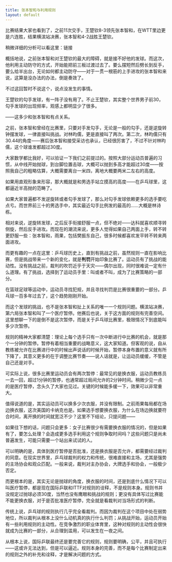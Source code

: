 ```yaml
---
title: 张本智和与利用规则
layout: default
---
```


比赛结果大家也看到了，之前11次交手，王楚钦8-3领先张本智和，在WTT里边更是六连胜，结果横滨站决赛，张本智和4-2战胜王楚钦。

稍微详细的分析可以看这里：链接

概括地说，之前张本智和对王楚钦的最大的障碍，就是接不好他的发球。而这次，他利用主动防守的方式，开始能把前三板过渡过去了。要么摆短然后劈长到反手，要么给半出台，无论如何都主动防守——对于一贯一根筋的上手进攻的张本智和来说，这算是没办法的办法，倒是奏效了。

不过这回暂时不说这个，说点没发生的事情。

王楚钦的勾手发球，有一阵子没有用了。不止王楚钦，其实整个世界男子前30，勾手发球的出现频率，观感上都明显少了很多。

——这多少和张本智和有点关系。

之前，张本智和曾经在比赛里，只要对手发勾手，无论是一般的勾手，还是逆旋转钟摆发球，一律直接叫挑战。对林昀儒，更是直接叫了两次。第二次，林昀儒只有30.44的角度——赛后张本智和接受采访也承认，已经很厉害了，不过不针对林昀儒，这个球谁发都超过30度。

大家数学都比我好，可以验证一下我们之前提过的。按照大部分运动员普遍的习惯，从中线开始抛球，到台脚位置击球，大概可以抛到多高才能超过30度——按照我自己的粗略估算，大概需要离台一米四，离地大概要两米二左右的高度。

如果用直观形象来形容，那大概就是和男选手站立摸高的高度——在乒乓球里，这都逼近半高抛的范畴了。

如果大家普遍都不发逆旋转或者勾手发球了，那么对勾手发球依赖更多的选手要吃点亏。而世界前三十的男选手中，其实最近勾手比例发的最高的……大概是林诗栋。

相对来说，逆旋转发球，之后反手衔接舒服一点，但不绝对——达科就喜欢顺寻转侧旋，然后反手进攻。而现在的潮流来说，更多人觉得如果自己两面上手，转不转更舒服一些：张本智和，雨果，包括樊振东自己，很多时候都喜欢发平转不转来两面进攻。

而更有趣的一点在这里：乒乓球历史上，直到有挑战之前，虽然规则一直在影响比赛，但是挑战带来一个新的变化，就是**判罚**开始印象比赛了。运动员有了挑战的能动性。没有挑战之前，裁判的吹罚近乎于天灾——偶尔出现，同时很难说一定有什么道理。有了挑战，选择到了运动员手里：叫或者不叫，成为了比赛策略的一部分。

在篮球足球等运动中，运动员寻找犯规，并且寻找判罚是比赛很重要的一部分。乒乓球一百多年过去了，这个趋势刚刚开始。

而这个发球的挑战，也不是张本智和扯上关系的唯一一个规则问题。横滨站决赛，第六局张本智和叫了一个医疗暂停。他赛后也说，关于这方面的规则有完善空间。这里想聊一下的是倒不是这次暂停，而是关于乒乓球比赛里，极限情况下到底能叫多少次暂停。

规则的精神大家都清楚：理论上每个选手只有一次中断进行中比赛的机会，就是那个一分钟的暂停。暂停有着相当重要的战略意义，这大家知道。但客观的说，自从教练被允许在比赛进行中的时候出声说话的时候开始，暂停本身布置的意义就有所下降了，其意义更多的在于调整比赛节奏——说人话就是，让运动员缓缓，不管是自己还是对手。

可实际上说，很多比赛里运动员会有两次暂停：最常见的是换衣服，运动员教练员一去一回，超过1分钟的暂停，也通常超过局间允许的2分钟时间。稍微少见一点的是医疗暂停，念头久了大家也见过。关键的时候能多缓一下，效果可以非常重大。

值得说道的是，其实运动员可以换多少次衣服，并没有限制。之前雨果每局都在场边换衣服，这次美国的卡纳克也是。如果选手想要换衣服，为什么在场边换就要符合时间，离开换的时间就宽泛不少？这里不下结论，只提问题——

如果往下想的话，问题只会更多：女子比赛很少有需要换衣服的情况的，但是如果有了，要怎么处理？会造成更多选手利用这个规则争取时间吗？这些问题只是尚未普遍发生，可能只需要一个站出来试试的人。

可以明确的是，具体到医疗暂停是否批准，还是换衣服是否允许，都需要经过裁判的同意。在现实世界里，乒乓球裁判的权力和传统，很难直接和主场，尤其是强势的主场协会和观众匹配。一般来说，裁判对主办协会，大牌选手和协会，一般极少否定。

而更根本的是，其实无论是抛球的角度，换衣服的时间，还是到底什么情况下可以叫医疗暂停，都是现在国际乒联和ITTF对规则的诠释，不是规则本身。规则书并没规定过抛球必须30度，当然也没有鹰眼和挑战的规则；更没有具体写过比赛能不能更换衣服，对于是否批准医疗暂停，完全就是看裁判对当场形式的判断。

传统上说，乒乓球的规则执行几乎完全看裁判。而因为裁判在这个项目中处在弱势地位，所以裁判从根本上没什么动机真的执行什么判罚；从挑战开始，运动员开始有一些利用规则的主动性。在竞争激烈的职业体育里，这种对规则的主动性会很快就成为比赛的一部分，从合理到滥用，可以发生在一夜之间。

从根本上说，国际乒联最终还是要完善它的规则，规则要明确，公平，并且可执行——这或许无法达到，但是可以逼近。规则本身的完善，而不是每个比赛制定出来的规则之外的补充和诠释，才是解决问题的方式。